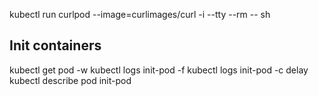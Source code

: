 
kubectl run curlpod --image=curlimages/curl -i --tty --rm -- sh

## Init containers
kubectl get pod -w 
kubectl logs init-pod -f
kubectl logs init-pod -c delay
kubectl describe pod init-pod
